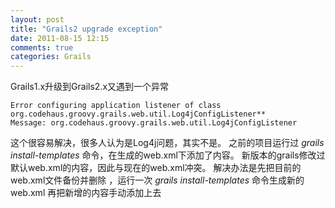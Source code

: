 ```yaml
---
layout: post
title: "Grails2 upgrade exception"
date: 2011-08-15 12:15
comments: true
categories: Grails
---
```

Grails1.x升级到Grails2.x又遇到一个异常
```
Error configuring application listener of class org.codehaus.groovy.grails.web.util.Log4jConfigListener**
Message: org.codehaus.groovy.grails.web.util.Log4jConfigListener
```
这个很容易解决，很多人认为是Log4j问题，其实不是。
之前的项目运行过 *grails install-templates* 命令，在生成的web.xml下添加了内容。
新版本的grails修改过默认web.xml的内容，因此与现在的web.xml冲突。
解决办法是先把目前的web.xml文件备份并删除 ，运行一次 *grails install-templates* 命令生成新的web.xml
再把新增的内容手动添加上去
